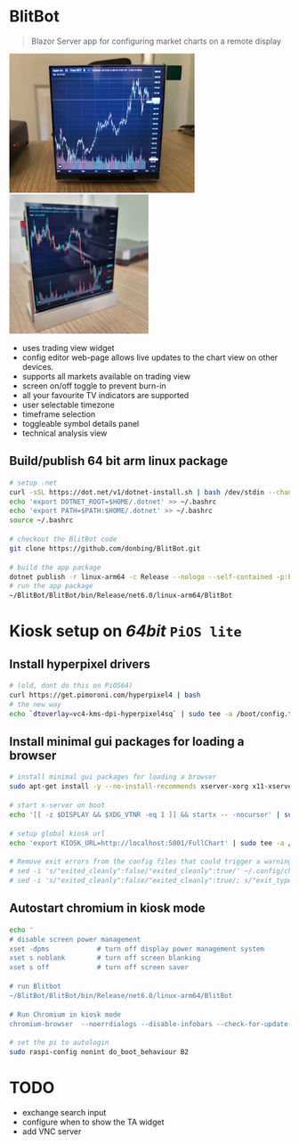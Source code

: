 # BlitBot
> Blazor Server app for configuring market charts on a remote display
<style type="text/css">
    img { 
        height: 250px;
    }
</style>
![BlitBot](docs/images/BlitBot.jpg )
![BlitBot](docs/images/BlitBot_angle.jpg)

- uses trading view widget
- config editor web-page allows live updates to the chart view on other devices.
- supports all markets available on trading view
- screen on/off toggle to prevent burn-in
- all your favourite TV indicators are supported
- user selectable timezone 
- timeframe selection
- toggleable symbol details panel
- technical analysis view


## Build/publish 64 bit arm linux package
```sh
# setup .net
curl -sSL https://dot.net/v1/dotnet-install.sh | bash /dev/stdin --channel Current
echo 'export DOTNET_ROOT=$HOME/.dotnet' >> ~/.bashrc
echo 'export PATH=$PATH:$HOME/.dotnet' >> ~/.bashrc
source ~/.bashrc

# checkout the BlitBot code
git clone https://github.com/donbing/BlitBot.git

# build the app package
dotnet publish -r linux-arm64 -c Release --nologo --self-contained -p:PublishReadyToRun=true
# run the app package
~/BlitBot/BlitBot/bin/Release/net6.0/linux-arm64/BlitBot
```

# Kiosk setup on ***64bit*** `PiOS lite`

## Install hyperpixel drivers
```sh
# (old, dont do this on PiOS64)
curl https://get.pimoroni.com/hyperpixel4 | bash
# the new way
echo `dtoverlay=vc4-kms-dpi-hyperpixel4sq` | sudo tee -a /boot/config.txt
```
## Install minimal gui packages for loading a browser
```sh
# install minimal gui packages for loading a browser
sudo apt-get install -y --no-install-recommends xserver-xorg x11-xserver-utils xinit openbox chromium-browser

# start x-server on boot
echo '[[ -z $DISPLAY && $XDG_VTNR -eq 1 ]] && startx -- -nocursor' | sudo tee -a ~/.bash_profile

# setup global kiosk url
echo 'export KIOSK_URL=http://localhost:5001/FullChart' | sudo tee -a /etc/xdg/openbox/environment

# Remove exit errors from the config files that could trigger a warning
# sed -i 's/"exited_cleanly":false/"exited_cleanly":true/' ~/.config/chromium/'Local State'
# sed -i 's/"exited_cleanly":false/"exited_cleanly":true/; s/"exit_type":"[^"]\+"/"exit_type":"Normal"/' ~/.config/chromium/Default/Preferences
```

## Autostart chromium in kiosk mode
```sh
echo '
# disable screen power management
xset -dpms            # turn off display power management system
xset s noblank        # turn off screen blanking
xset s off            # turn off screen saver

# run Blitbot
~/BlitBot/BlitBot/bin/Release/net6.0/linux-arm64/BlitBot

# Run Chromium in kiosk mode
chromium-browser  --noerrdialogs --disable-infobars --check-for-update-interval=31536000 --kiosk $KIOSK_URL ' | sudo tee -a  /etc/xdg/openbox/autostart

# set the pi to autologin
sudo raspi-config nonint do_boot_behaviour B2
```

# TODO

 - exchange search input
 - configure when to show the TA widget
 - add VNC server
